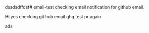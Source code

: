 dssdsdffdsf# email-test
checking email notification for github email.

Hi yes
checking git hub email 
ghg
test pr again

ads
